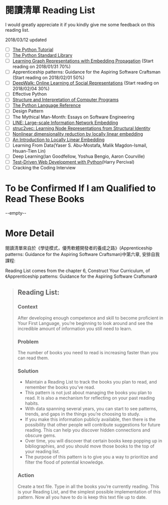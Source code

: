# 閱讀清單 Reading List
I would greatly appreciate it if you kindly give me some feedback on this reading list.

2018/03/12 updated
- [ ] [The Python Tutorial](https://docs.python.org/3.5/tutorial/index.html)
- [ ] [The Python Standard Library](https://docs.python.org/3.5/library/index.html#library-index)
- [ ] [Learning Graph Representations with Embedding Propagation](https://arxiv.org/abs/1710.03059) (Start reading on 2018/01/31 70%)
- [ ] Apprenticeship patterns: Guidance for the Aspiring Software Craftsman (Start reading on 2018/02/01 50%)
- [ ] [DeepWalk: Online Learning of Social Representations](https://arxiv.org/abs/1403.6652) (Start reading on 2018/02/04 30%)
- [ ] Effective Python
- [ ] [Structure and Interpretation of Computer Programs](https://mitpress.mit.edu/sicp/full-text/book/book.html)
- [ ] [The Python Language Reference](https://docs.python.org/3/reference/index.html)
- [ ] Design Pattern
- [ ] The Mythical Man-Month: Essays on Software Engineering
- [ ] [LINE: Large-scale Information Network Embedding](https://arxiv.org/abs/1503.03578)
- [ ] [struc2vec: Learning Node Representations from Structural Identity](https://arxiv.org/abs/1704.03165)
- [ ] [Nonlinear dimensionality reduction by locally linear embedding](http://www.robots.ox.ac.uk/~az/lectures/ml/lle.pdf)
- [ ] [An Introduction to Locally Linear Embedding](https://cs.nyu.edu/~roweis/lle/papers/lleintro.pdf)
- [ ] Learning From Data(Yaser S. Abu-Mostafa, Malik Magdon-Ismail, Hsuan-Tien Lin)
- [ ] Deep Learning(Ian Goodfellow, Yoshua Bengio, Aaron Courville)
- [ ] [Test-Driven Web Development with Python](http://www.obeythetestinggoat.com/book/praise.harry.html)(Harry Percival)
- [ ] Cracking the Coding Interview

# To be Confirmed If I am Qualified to Read These Books
--empty--

# More Detail
閱讀清單來自於《學徒模式，優秀軟體開發者的養成之路》(Apprenticeship patterns: Guidance for the Aspiring Software Craftsman)中第六章, 安排自我課程:

Reading List comes from the chapter 6, Construct Your Curriculum, of 《Apprenticeship patterns: Guidance for the Aspiring Software Craftsman》

> ## Reading List:
> ### Context
> After developing enough competence and skill to become proficient in Your First Language, you’re beginning to look around and see the incredible amount of information you still need to learn.
> ### Problem
> The number of books you need to read is increasing faster than you can read them.
> ### Solution
> - Maintain a Reading List to track the books you plan to read, and remember the books you’ve read.
> - This pattern is not just about managing the books you plan to read. It is also a mechanism for reflecting on your past reading habits.
> - With data spanning several years, you can start to see patterns, trends, and gaps in the things you’re choosing to study.
> - If you make this information publicly available, then there is the possibility that other people will contribute suggestions for future reading. This can help you discover hidden connections and obscure gems.
> - Over time, you will discover that certain books keep popping up in bibliographies, and you should move those books to the top of your reading list.
> - The purpose of this pattern is to give you a way to prioritize and filter the flood of potential knowledge.
> ### Action
> Create a text file. Type in all the books you’re currently reading. This is your Reading List, and the simplest possible implementation of this pattern. Now all you have to do is keep this text file up to date.
